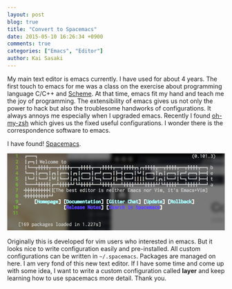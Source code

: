 ```yaml
---
layout: post
blog: true
title: "Convert to Spacemacs"
date: 2015-05-10 16:26:34 +0900
comments: true
categories: ["Emacs", "Editor"]
author: Kai Sasaki
---
```


My main text editor is emacs currently. I have used for about 4 years. The first touch to emacs for me was a class on the exercise about programming language C/C++ and [Scheme](http://www.gnu.org/software/guile/). At that time, emacs fit my hand and teach me the joy of programming. The extensibility of emacs gives us not only the power to hack but also the troublesome handworks of configurations. It always annoys me especially when I upgraded emacs. Recently I found [oh-my-zsh](https://github.com/robbyrussell/oh-my-zsh) which gives us the fixed useful configurations. I wonder there is the correspondence software to emacs.

<!-- more -->

I have found! [Spacemacs](https://github.com/syl20bnr/spacemacs).

<div style="text-align:center">
<img src="/images/posts/2015-5-10-spacemacs/main.png" alt="main"/>
</div>

Originally this is developed for vim users who interested in emacs. But it looks nice to write configuration easily and pre-installed.
All custom configurations can be written in `~/.spacemacs`. Packages are managed on here. I am very fond of this new text editor. If I have some time and come up with some idea, I want to write a custom configuration called **layer** and keep learning how to use spacemacs more detail. Thank you.
